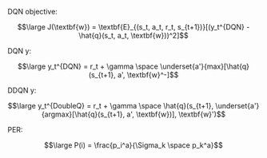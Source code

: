 DQN objective:

$$\large J(\textbf{w}) = \textbf{E}_{(s_t, a_t, r_t, s_{t+1})}[(y_t^{DQN} - \hat{q}(s_t, a_t, \textbf{w}))^2]$$

DQN y:

$$\large y_t^{DQN} = r_t + \gamma \space \underset{a'}{max}[\hat{q}(s_{t+1}, a', \textbf{w}^-]$$

DDQN y:

$$\large y_t^{DoubleQ} = r_t + \gamma \space \hat{q}(s_{t+1}, \underset{a'}{argmax}[\hat{q}(s_{t+1}, a', \textbf{w})], \textbf{w}')$$

PER:

$$\large P(i) = \frac{p_i^a}{\Sigma_k \space p_k^a}$$